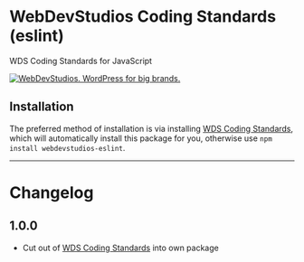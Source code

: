 # WebDevStudios Coding Standards (eslint)

WDS Coding Standards for JavaScript

<a href="https://webdevstudios.com/contact/"><img src="https://webdevstudios.com/wp-content/uploads/2018/04/wds-github-banner.png" alt="WebDevStudios. WordPress for big brands."></a>

## Installation

The preferred method of installation is via installing [WDS Coding Standards](https://github.com/WebDevStudios/wds-coding-standards), which will automatically install this package for you, otherwise use `npm install webdevstudios-eslint`.

____________

# Changelog 

## 1.0.0

- Cut out of [WDS Coding Standards](https://github.com/WebDevStudios/wds-coding-standards) into own package

